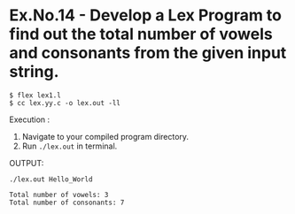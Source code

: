 # Ex.No.14 - Develop a Lex Program to find out the total number of vowels and consonants from the given input string.

```
$ flex lex1.l
$ cc lex.yy.c -o lex.out -ll
```

Execution :

1. Navigate to your compiled program directory.
2. Run `./lex.out` in terminal.

OUTPUT:


`./lex.out Hello_World`
```
Total number of vowels: 3
Total number of consonants: 7
```